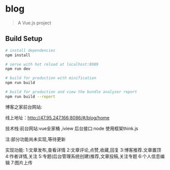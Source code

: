 # blog

> A Vue.js project

## Build Setup

``` bash
# install dependencies
npm install

# serve with hot reload at localhost:8089
npm run dev

# build for production with minification
npm run build

# build for production and view the bundle analyzer report
npm run build --report
```

博客之家前台网站:

线上地址：http://47.95.247.166:8086/#/blog/home

技术栈:前台网站:vue全家桶 ,iview 后台接口:node 使用框架think.js

注:部分功能尚未实现,等待更新

实现功能:
1:文章发布,查看详情
2:文章评论,点赞,收藏,回复
3:博客推荐.文章置顶
4:作者详情,关注
5:专题(后台管理系统创建)推荐,文章投稿,关注专题
6:个人信息编辑
7:图片上传


